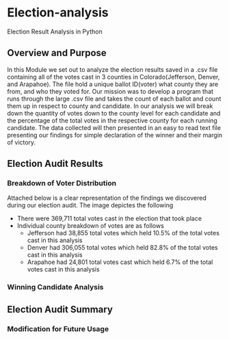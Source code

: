 # Election-analysis
Election Result Analysis in Python

## Overview and Purpose
In this Module we set out to analyze the election results saved in a .csv file containing all of the votes cast in 3 counties in Colorado(Jefferson, Denver, and Arapahoe). The file hold a unique ballot ID(voter) what county they are from, and who they voted for. Our mission was to develop a program that runs through the large .csv file and takes the count of each ballot and count them up in respect to county and candidate. In our analysis we will break down the quantity of votes down to the county level for each candidate and the percentage of the total votes in the respective county for each running candidate. The data collected will then presented in an easy to read text file presenting our findings for simple declaration of the winner and their margin of victory. 
## Election Audit Results
### Breakdown of Voter Distribution

Attached below is a clear representation of the findings we discovered during our election audit. The image depictes the following

- There were 369,711 total votes cast in the election that took place
- Individual county breakdown of votes are as follows
  - Jefferson had 38,855 total votes which held 10.5% of the total votes cast in this analysis
  - Denver had 306,055 total votes which held 82.8% of the total votes cast in this analysis
  - Arapahoe had 24,801 total votes cast which held 6.7% of the total votes cast in this analysis
   
### Winning Candidate Analysis
## Election Audit Summary
### Modification for Future Usage
